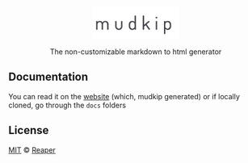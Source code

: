 <p align="center">
  <img src="images/mudkip.png" height="64">
<p align="center">The non-customizable markdown to html generator</p>

## Documentation

You can read it on the [website](https://mudkip.reaper.im) (which, mudkip generated)
or if locally cloned, go through the `docs` folders

## License

[MIT](/license) &copy; [Reaper](https://github.com/barelyhuman)

